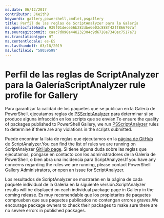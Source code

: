 ```yaml
---
ms.date: 06/12/2017
contributor: JKeithB
keywords: gallery,powershell,cmdlet,psgallery
title: Perfil de las reglas de ScriptAnalyzer para la Galería
ms.openlocfilehash: 939f01dece56b283dbe6e03c888f42ff866707af
ms.sourcegitcommit: caac7d098a448232304c9d6728e7340ec7517a71
ms.translationtype: HT
ms.contentlocale: es-ES
ms.lasthandoff: 03/18/2019
ms.locfileid: "58059599"
---
```

# <a name="scriptanalyzer-rule-profile-for-gallery"></a><span data-ttu-id="a8521-103">Perfil de las reglas de ScriptAnalyzer para la Galería</span><span class="sxs-lookup"><span data-stu-id="a8521-103">ScriptAnalyzer rule profile for Gallery</span></span>

<span data-ttu-id="a8521-104">Para garantizar la calidad de los paquetes que se publican en la Galería de PowerShell, ejecutamos reglas de [PSScriptAnalyzer](https://github.com/PowerShell/PSScriptAnalyzer) para determinar si se produce alguna infracción en los scripts que se envían.</span><span class="sxs-lookup"><span data-stu-id="a8521-104">To ensure the quality of packages published to PowerShell Gallery, we run [PSScriptAnalyzer](https://github.com/PowerShell/PSScriptAnalyzer) rules to determine if there are any violations in the scripts submitted.</span></span>

<span data-ttu-id="a8521-105">Puede encontrar la lista de reglas que ejecutamos en la [página de GitHub](https://github.com/PowerShell/PSScriptAnalyzer/blob/development/Engine/Settings/PSGallery.psd1) de ScriptAnalyzer.</span><span class="sxs-lookup"><span data-stu-id="a8521-105">You can find the list of rules we are running on ScriptAnalyzer [GitHub page](https://github.com/PowerShell/PSScriptAnalyzer/blob/development/Engine/Settings/PSGallery.psd1).</span></span>
<span data-ttu-id="a8521-106">Si tiene alguna duda sobre las reglas que ejecutamos, póngase en contacto con los administradores de la Galería de PowerShell, o bien abra una incidencia para ScriptAnalyzer.</span><span class="sxs-lookup"><span data-stu-id="a8521-106">If you have any concerns regarding the rules we are running, please contact PowerShell Gallery Administrators, or open an issue for ScriptAnalyzer.</span></span>

<span data-ttu-id="a8521-107">Los resultados de ScriptAnalyzer se mostrarán en la página de cada paquete individual de la Galería en la siguiente versión.</span><span class="sxs-lookup"><span data-stu-id="a8521-107">ScriptAnalyzer results will be displayed on each individual package page in Gallery in the coming release.</span></span> <span data-ttu-id="a8521-108">Es muy recomendable que los propietarios de paquetes comprueben que sus paquetes publicados no contengan errores graves.</span><span class="sxs-lookup"><span data-stu-id="a8521-108">We encourage package owners to check their packages to make sure there are no severe errors in published packages.</span></span>
